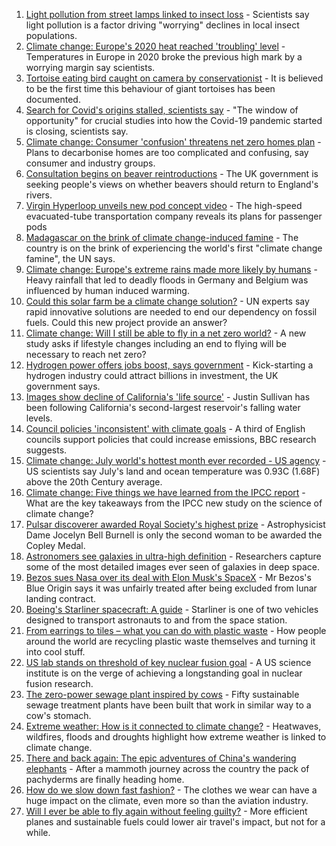 1. [Light pollution from street lamps linked to insect loss](https://www.bbc.co.uk/news/science-environment-58333233?at_medium=RSS&at_campaign=KARANGA) - Scientists say light pollution is a factor driving "worrying" declines in local insect populations.
2. [Climate change: Europe's 2020 heat reached 'troubling' level](https://www.bbc.co.uk/news/science-environment-58333124?at_medium=RSS&at_campaign=KARANGA) - Temperatures in Europe in 2020 broke the previous high mark by a worrying margin say scientists.
3. [Tortoise eating bird caught on camera by conservationist](https://www.bbc.co.uk/news/science-environment-58337369?at_medium=RSS&at_campaign=KARANGA) - It is believed to be the first time this behaviour of giant tortoises has been documented.
4. [Search for Covid's origins stalled, scientists say](https://www.bbc.co.uk/news/science-environment-58331657?at_medium=RSS&at_campaign=KARANGA) - "The window of opportunity" for crucial studies into how the Covid-19 pandemic started is closing, scientists say.
5. [Climate change: Consumer 'confusion' threatens net zero homes plan](https://www.bbc.co.uk/news/science-environment-58320578?at_medium=RSS&at_campaign=KARANGA) - Plans to decarbonise homes are too complicated and confusing, say consumer and industry groups.
6. [Consultation begins on beaver reintroductions](https://www.bbc.co.uk/news/science-environment-58322561?at_medium=RSS&at_campaign=KARANGA) - The UK government is seeking people's views on whether beavers should return to England's rivers.
7. [Virgin Hyperloop unveils new pod concept video](https://www.bbc.co.uk/news/technology-58317104?at_medium=RSS&at_campaign=KARANGA) - The high-speed evacuated-tube transportation company reveals its plans for passenger pods
8. [Madagascar on the brink of climate change-induced famine](https://www.bbc.co.uk/news/world-africa-58303792?at_medium=RSS&at_campaign=KARANGA) - The country is on the brink of experiencing the world's first "climate change famine", the UN says.
9. [Climate change: Europe's extreme rains made more likely by humans](https://www.bbc.co.uk/news/science-environment-58309900?at_medium=RSS&at_campaign=KARANGA) - Heavy rainfall that led to deadly floods in Germany and Belgium was influenced by human induced warming.
10. [Could this solar farm be a climate change solution?](https://www.bbc.co.uk/news/world-europe-58320618?at_medium=RSS&at_campaign=KARANGA) - UN experts say rapid innovative solutions are needed to end our dependency on fossil fuels. Could this new project provide an answer?
11. [Climate change: Will I still be able to fly in a net zero world?](https://www.bbc.co.uk/news/science-environment-58284257?at_medium=RSS&at_campaign=KARANGA) - A new study asks if lifestyle changes including an end to flying will be necessary to reach net zero?
12. [Hydrogen power offers jobs boost, says government](https://www.bbc.co.uk/news/science-environment-58238367?at_medium=RSS&at_campaign=KARANGA) - Kick-starting a hydrogen industry could attract billions in investment, the UK government says.
13. [Images show decline of California's 'life source'](https://www.bbc.co.uk/news/world-us-canada-58232044?at_medium=RSS&at_campaign=KARANGA) - Justin Sullivan has been following California's second-largest reservoir's falling water levels.
14. [Council policies 'inconsistent' with climate goals](https://www.bbc.co.uk/news/science-environment-58102578?at_medium=RSS&at_campaign=KARANGA) - A third of English councils support policies that could increase emissions, BBC research suggests.
15. [Climate change: July world's hottest month ever recorded - US agency](https://www.bbc.co.uk/news/world-us-canada-58208792?at_medium=RSS&at_campaign=KARANGA) - US scientists say July's land and ocean temperature was 0.93C (1.68F) above the 20th Century average.
16. [Climate change: Five things we have learned from the IPCC report](https://www.bbc.co.uk/news/science-environment-58138714?at_medium=RSS&at_campaign=KARANGA) - What are the key takeaways from the IPCC new study on the science of climate change?
17. [Pulsar discoverer awarded Royal Society's highest prize](https://www.bbc.co.uk/news/uk-northern-ireland-58318024?at_medium=RSS&at_campaign=KARANGA) - Astrophysicist Dame Jocelyn Bell Burnell is only the second woman to be awarded the Copley Medal.
18. [Astronomers see galaxies in ultra-high definition](https://www.bbc.co.uk/news/science-environment-57998940?at_medium=RSS&at_campaign=KARANGA) - Researchers capture some of the most detailed images ever seen of galaxies in deep space.
19. [Bezos sues Nasa over its deal with Elon Musk's SpaceX](https://www.bbc.co.uk/news/business-58235479?at_medium=RSS&at_campaign=KARANGA) - Mr Bezos's Blue Origin says it was unfairly treated after being excluded from lunar landing contract.
20. [Boeing's Starliner spacecraft: A guide](https://www.bbc.co.uk/news/science-environment-57971910?at_medium=RSS&at_campaign=KARANGA) - Starliner is one of two vehicles designed to transport astronauts to and from the space station.
21. [From earrings to tiles – what you can do with plastic waste](https://www.bbc.co.uk/news/stories-58305686?at_medium=RSS&at_campaign=KARANGA) - How people around the world are recycling plastic waste themselves and turning it into cool stuff.
22. [US lab stands on threshold of key nuclear fusion goal](https://www.bbc.co.uk/news/science-environment-58252784?at_medium=RSS&at_campaign=KARANGA) - A US science institute is on the verge of achieving a longstanding goal in nuclear fusion research.
23. [The zero-power sewage plant inspired by cows](https://www.bbc.co.uk/news/science-environment-58017501?at_medium=RSS&at_campaign=KARANGA) - Fifty sustainable sewage treatment plants have been built that work in similar way to a cow's stomach.
24. [Extreme weather: How is it connected to climate change?](https://www.bbc.co.uk/news/science-environment-58073295?at_medium=RSS&at_campaign=KARANGA) - Heatwaves, wildfires, floods and droughts highlight how extreme weather is linked to climate change.
25. [There and back again: The epic adventures of China's wandering elephants](https://www.bbc.co.uk/news/world-asia-china-58196663?at_medium=RSS&at_campaign=KARANGA) - After a mammoth journey across the country the pack of pachyderms are finally heading home.
26. [How do we slow down fast fashion?](https://www.bbc.co.uk/news/uk-scotland-58216479?at_medium=RSS&at_campaign=KARANGA) - The clothes we wear can have a huge impact on the climate, even more so than the aviation industry.
27. [Will I ever be able to fly again without feeling guilty?](https://www.bbc.co.uk/news/business-57917193?at_medium=RSS&at_campaign=KARANGA) - More efficient planes and sustainable fuels could lower air travel's impact, but not for a while.
